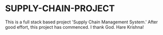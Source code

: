 # SUPPLY-CHAIN-PROJECT
This is a full stack based project 'Supply Chain Management System.' After good effort, this project has commenced. I thank God. Hare Krishna!
